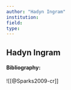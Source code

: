 ```yaml
---
author: "Hadyn Ingram"
institution:
field:
type:
---
```


## Hadyn Ingram
#### Bibliography:

![[@Sparks2009-cr]]